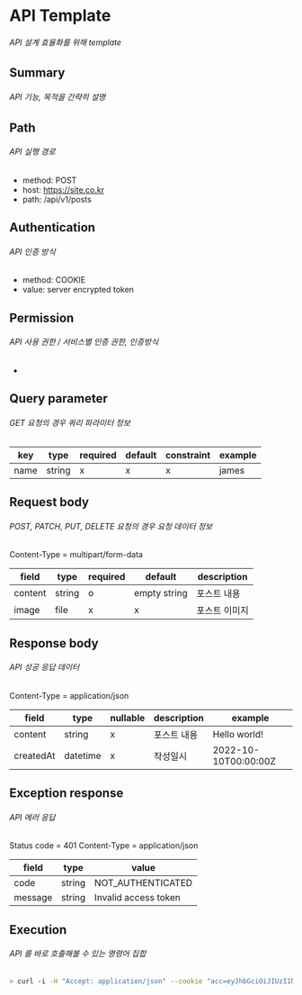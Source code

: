 # API Template
###### API 설계 효율화를 위해 template

## Summary
###### API 기능, 목적을 간략히 설명

## Path
###### API 실행 경로
- method: POST
- host: https://site.co.kr
- path: /api/v1/posts

## Authentication
###### API 인증 방식
- method: COOKIE  
- value: server encrypted token

## Permission
###### API 사용 권한 / 서비스별 인증 권한, 인증방식
- 

## Query parameter
###### GET 요청의 경우 쿼리 파라미터 정보
| key | type | required | default | constraint | example |
| --- | --- | --- | --- | --- | --- |
| name | string | x | x | x | james |

## Request body
###### POST, PATCH, PUT, DELETE 요청의 경우 요청 데이터 정보
Content-Type = multipart/form-data

| field | type | required | default | description |
| --- | --- | --- | --- | --- |
| content | string | o | empty string | 포스트 내용 |
| image | file | x | x | 포스트 이미지 |

## Response body
###### API 성공 응답 데이터
Content-Type = application/json

| field | type | nullable | description | example |
| --- | --- | --- | --- | --- |
| content | string | x | 포스트 내용 | Hello world! |
| createdAt | datetime | x | 작성일시 | 2022-10-10T00:00:00Z |

## Exception response
###### API 에러 응답
Status code = 401
Content-Type = application/json

| field | type | value |
| --- | --- | --- |
| code | string | NOT_AUTHENTICATED |
| message | string | Invalid access token |

## Execution
###### API 를 바로 호출해볼 수 있는 명령어 집합
```bash
> curl -i -H "Accept: application/json" --cookie "acc=eyJhbGciOiJIUzI1NiIsInR5cCI6IkpXVCJ9.eyJzdWIiOiIxMjM0NTY3ODkwIiwibWJFbWFpdCI6IaskbWluQGJyZWFrLmNvLmtyIiwiaWF0IjoxNTE2MjM5MDIyfQ.8WaEO0lUKenb2x0FV-0iKIdjvu2Q_FDzZGthp5RkTxc" -X POST https://site.co.kr/api/v1/posts
```